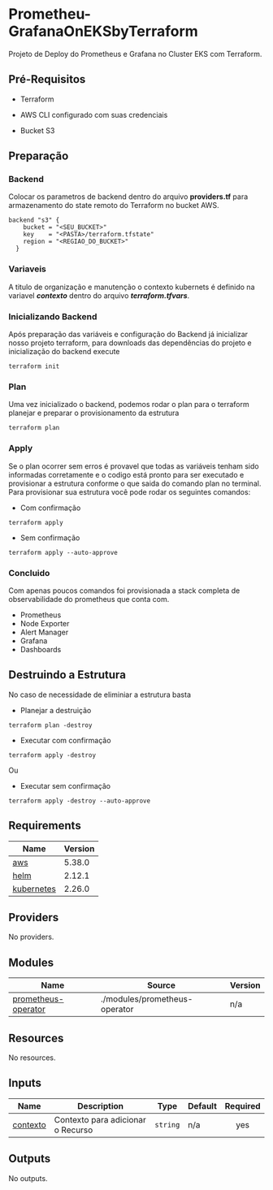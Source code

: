 # Prometheu-GrafanaOnEKSbyTerraform

Projeto de Deploy do Prometheus e Grafana no Cluster EKS com Terraform.


## Pré-Requisitos

* Terraform

* AWS CLI configurado com suas credenciais

* Bucket S3

## Preparação

### Backend

Colocar os parametros de backend dentro do arquivo **providers.tf** para armazenamento do state remoto do Terraform no bucket AWS.

```hcl
backend "s3" {
    bucket = "<SEU_BUCKET>"
    key    = "<PASTA>/terraform.tfstate"
    region = "<REGIAO_DO_BUCKET>"
  }
```

### Variaveis
A titulo de organização e manutenção o contexto kubernets é definido na variavel ***contexto*** dentro do arquivo ***terraform.tfvars***.


### Inicializando Backend

Após preparação das variáveis e configuração do Backend já inicializar nosso projeto terraform, para downloads das dependências do projeto e inicialização do backend execute

```
terraform init
```

### Plan

Uma vez inicializado o backend, podemos rodar o plan para o terraform planejar e preparar o provisionamento da estrutura

```
terraform plan
```

### Apply

Se o plan ocorrer sem erros é provavel que todas as variáveis tenham sido informadas corretamente e o codigo está pronto para ser executado e provisionar a estrutura conforme o que saida do comando plan no terminal. Para provisionar sua estrutura você pode rodar os seguintes comandos:

* Com confirmação
```
terraform apply
```

* Sem confirmação
```
terraform apply --auto-approve
```

### Concluido

Com apenas poucos comandos foi provisionada a stack completa de observabilidade do prometheus que conta com.

* Prometheus
* Node Exporter
* Alert Manager
* Grafana
* Dashboards

## Destruindo a Estrutura

No caso de necessidade de eliminiar a estrutura basta

* Planejar a destruição
```
terraform plan -destroy
```

* Executar com confirmação
```
terraform apply -destroy
```
Ou
* Executar sem confirmação
```
terraform apply -destroy --auto-approve
```


<!-- BEGIN_TF_DOCS -->
## Requirements

| Name | Version |
|------|---------|
| <a name="requirement_aws"></a> [aws](#requirement\_aws) | 5.38.0 |
| <a name="requirement_helm"></a> [helm](#requirement\_helm) | 2.12.1 |
| <a name="requirement_kubernetes"></a> [kubernetes](#requirement\_kubernetes) | 2.26.0 |

## Providers

No providers.

## Modules

| Name | Source | Version |
|------|--------|---------|
| <a name="module_prometheus-operator"></a> [prometheus-operator](#module\_prometheus-operator) | ./modules/prometheus-operator | n/a |

## Resources

No resources.

## Inputs

| Name | Description | Type | Default | Required |
|------|-------------|------|---------|:--------:|
| <a name="input_contexto"></a> [contexto](#input\_contexto) | Contexto para adicionar o Recurso | `string` | n/a | yes |

## Outputs

No outputs.
<!-- END_TF_DOCS -->